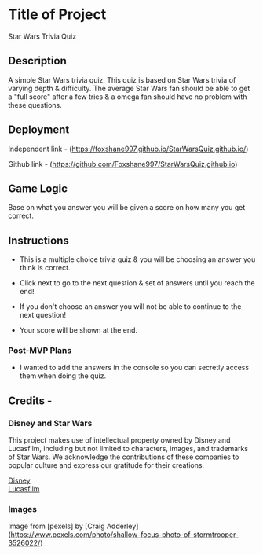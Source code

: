 # Title of Project
Star Wars Trivia Quiz

## Description

A simple Star Wars trivia quiz.
This quiz is based on Star Wars trivia of varying depth & difficulty.
The average Star Wars fan should be able to get a "full score" after a few tries & a omega fan should have no problem with these questions.

## Deployment

Independent link - (https://foxshane997.github.io/StarWarsQuiz.github.io/)

Github link - (https://github.com/Foxshane997/StarWarsQuiz.github.io)

## Game Logic

 Base on what you answer you will be given a score on how many you get correct. 

## Instructions 
- This is a multiple choice trivia quiz & you will be choosing an answer you think is correct.

- Click next to go to the next question & set of answers until you reach the end!

- If you don't choose an answer you will not be able to continue to the next question!

- Your score will be shown at the end. 

### Post-MVP Plans

- I wanted to add the answers in the console so you can secretly access them when doing the quiz.

## Credits -

### Disney and Star Wars

This project makes use of intellectual property owned by Disney and Lucasfilm, including but not limited to characters, images, and trademarks of Star Wars. We acknowledge the contributions of these companies to popular culture and express our gratitude for their creations.

[Disney](https://www.disney.com/)  
[Lucasfilm](https://www.lucasfilm.com/)

### Images 

Image from [pexels] by [Craig Adderley]
(https://www.pexels.com/photo/shallow-focus-photo-of-stormtrooper-3526022/)